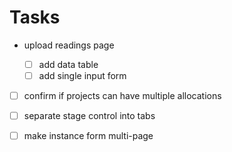 # Tasks

- upload readings page

  - [ ] add data table
  - [ ] add single input form

- [ ] confirm if projects can have multiple allocations

- [ ] separate stage control into tabs

- [ ] make instance form multi-page
